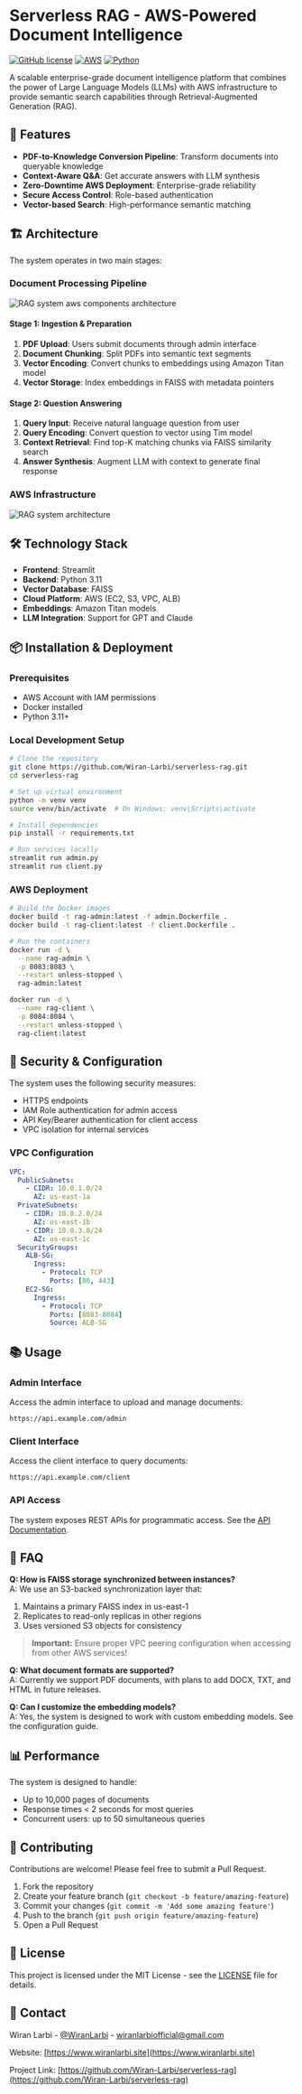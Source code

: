 # Serverless RAG - AWS-Powered Document Intelligence

[![GitHub license](https://img.shields.io/badge/license-MIT-blue.svg)](LICENSE)
[![AWS](https://img.shields.io/badge/AWS-Powered-orange)](https://aws.amazon.com/)
[![Python](https://img.shields.io/badge/Python-3.11-green)](https://www.python.org/)

A scalable enterprise-grade document intelligence platform that combines the power of Large Language Models (LLMs) with AWS infrastructure to provide semantic search capabilities through Retrieval-Augmented Generation (RAG).

## 🚀 Features

- **PDF-to-Knowledge Conversion Pipeline**: Transform documents into queryable knowledge
- **Context-Aware Q&A**: Get accurate answers with LLM synthesis
- **Zero-Downtime AWS Deployment**: Enterprise-grade reliability
- **Secure Access Control**: Role-based authentication
- **Vector-based Search**: High-performance semantic matching

## 🏗️ Architecture

The system operates in two main stages:

### Document Processing Pipeline

![RAG system aws components architecture](https://github.com/Wiran-Larbi/serverless-rag/blob/main/rag_architecture_of_project.png)


#### Stage 1: Ingestion & Preparation
1. **PDF Upload**: Users submit documents through admin interface
2. **Document Chunking**: Split PDFs into semantic text segments
3. **Vector Encoding**: Convert chunks to embeddings using Amazon Titan model
4. **Vector Storage**: Index embeddings in FAISS with metadata pointers

#### Stage 2: Question Answering
1. **Query Input**: Receive natural language question from user
2. **Query Encoding**: Convert question to vector using Tim model
3. **Context Retrieval**: Find top-K matching chunks via FAISS similarity search
4. **Answer Synthesis**: Augment LLM with context to generate final response

### AWS Infrastructure
![RAG system architecture](https://github.com/Wiran-Larbi/serverless-rag/blob/main/aws_architecture_of_project.png)
## 🛠️ Technology Stack

- **Frontend**: Streamlit
- **Backend**: Python 3.11
- **Vector Database**: FAISS
- **Cloud Platform**: AWS (EC2, S3, VPC, ALB)
- **Embeddings**: Amazon Titan models
- **LLM Integration**: Support for GPT and Claude

## 📦 Installation & Deployment

### Prerequisites

- AWS Account with IAM permissions
- Docker installed
- Python 3.11+

### Local Development Setup

```bash
# Clone the repository
git clone https://github.com/Wiran-Larbi/serverless-rag.git
cd serverless-rag

# Set up virtual environment
python -m venv venv
source venv/bin/activate  # On Windows: venv\Scripts\activate

# Install dependencies
pip install -r requirements.txt

# Run services locally
streamlit run admin.py
streamlit run client.py
```

### AWS Deployment

```bash
# Build the Docker images
docker build -t rag-admin:latest -f admin.Dockerfile .
docker build -t rag-client:latest -f client.Dockerfile .

# Run the containers
docker run -d \
  --name rag-admin \
  -p 8083:8083 \
  --restart unless-stopped \
  rag-admin:latest

docker run -d \
  --name rag-client \
  -p 8084:8084 \
  --restart unless-stopped \
  rag-client:latest
```

## 🔐 Security & Configuration

The system uses the following security measures:
- HTTPS endpoints
- IAM Role authentication for admin access
- API Key/Bearer authentication for client access
- VPC isolation for internal services

### VPC Configuration

```yaml
VPC:
  PublicSubnets:
    - CIDR: 10.0.1.0/24
      AZ: us-east-1a
  PrivateSubnets:
    - CIDR: 10.0.2.0/24
      AZ: us-east-1b
    - CIDR: 10.0.3.0/24
      AZ: us-east-1c
  SecurityGroups:
    ALB-SG:
      Ingress:
        - Protocol: TCP
          Ports: [80, 443]
    EC2-SG:
      Ingress:
        - Protocol: TCP
          Ports: [8083-8084]
          Source: ALB-SG
```

## 📚 Usage

### Admin Interface
Access the admin interface to upload and manage documents:
```
https://api.example.com/admin
```

### Client Interface
Access the client interface to query documents:
```
https://api.example.com/client
```

### API Access
The system exposes REST APIs for programmatic access. See the [API Documentation](docs/api.md).

## 📝 FAQ

**Q: How is FAISS storage synchronized between instances?**  
A: We use an S3-backed synchronization layer that:
1. Maintains a primary FAISS index in us-east-1
2. Replicates to read-only replicas in other regions
3. Uses versioned S3 objects for consistency

> **Important:** Ensure proper VPC peering configuration when accessing from other AWS services!

**Q: What document formats are supported?**  
A: Currently we support PDF documents, with plans to add DOCX, TXT, and HTML in future releases.

**Q: Can I customize the embedding models?**  
A: Yes, the system is designed to work with custom embedding models. See the configuration guide.

## 📊 Performance

The system is designed to handle:
- Up to 10,000 pages of documents
- Response times < 2 seconds for most queries
- Concurrent users: up to 50 simultaneous queries

## 🤝 Contributing

Contributions are welcome! Please feel free to submit a Pull Request.

1. Fork the repository
2. Create your feature branch (`git checkout -b feature/amazing-feature`)
3. Commit your changes (`git commit -m 'Add some amazing feature'`)
4. Push to the branch (`git push origin feature/amazing-feature`)
5. Open a Pull Request

## 📄 License

This project is licensed under the MIT License - see the [LICENSE](LICENSE) file for details.

## 📧 Contact

Wiran Larbi - [@WiranLarbi](https://twitter.com/WiranLarbi) - wiranlarbiofficial@gmail.com 

Website:
[https://www.wiranlarbi.site](https://www.wiranlarbi.site)

Project Link: [https://github.com/Wiran-Larbi/serverless-rag](https://github.com/Wiran-Larbi/serverless-rag)
